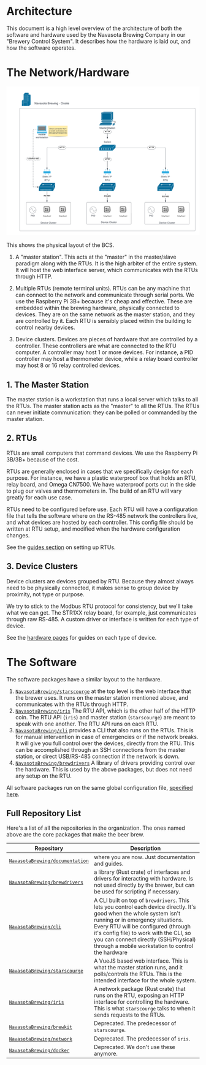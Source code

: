 # Architecture

This document is a high level overview of the architecture of both the software and hardware used by the Navasota Brewing Company in our "Brewery Control System". It describes how the hardware is laid out, and how the software operates.

# The Network/Hardware

![architecture.png](Images/nbc_network_architecture.png)

This shows the physical layout of the BCS.

1. A "master station". This acts at the "master" in the master/slave paradigm along with the RTUs. It is the high arbiter of the entire system. It will host the web interface server, which communicates with the RTUs through HTTP.

2. Multiple RTUs (remote terminal units). RTUs can be any machine that can connect to the network and communicate through serial ports. We use the Raspberry Pi 3B+ because it's cheap and effective. These are embedded within the brewing hardware, physically connected to devices. They are on the same network as the master station, and they are controlled by it. Each RTU is sensibly placed within the building to control nearby devices.

3. Device clusters. Devices are pieces of hardware that are controlled by a controller. These controllers are what are connected to the RTU computer. A controller may host 1 or more devices. For instance, a PID controller may host a thermometer device, while a relay board controller may host 8 or 16 relay controlled devices.

## 1. The Master Station
The master station is a workstation that runs a local server which talks to all the RTUs. The master station acts as the "master" to all the RTUs. The RTUs can never initiate communication: they can be polled or commanded by the master station.

## 2. RTUs
RTUs are small computers that command devices. We use the Raspberry Pi 3B/3B+ because of the cost.

RTUs are generally enclosed in cases that we specifically design for each purpose. For instance, we have a plastic waterproof box that holds an RTU, relay board, and Omega CN7500. We have waterproof ports cut in the side to plug our valves and thermometers in. The build of an RTU will vary greatly for each use case.

RTUs need to be configured before use. Each RTU will have a configuration file that tells the software where on the RS-485 network the controllers live, and what devices are hosted by each controller. This config file should be written at RTU setup, and modified when the hardware configuration changes.

See the [guides section](Setup%20Guides/readme.md) on setting up RTUs.

## 3. Device Clusters
Device clusters are devices grouped by RTU. Because they almost always need to be physically connected, it makes sense to group device by proximity, not type or purpose.

We try to stick to the Modbus RTU protocol for consistency, but we'll take what we can get. The STR1XX relay board, for example, just communicates through raw RS-485. A custom driver or interface is written for each type of device.

See the [hardware pages](Hardware/README.md) for guides on each type of device.


# The Software
The software packages have a similar layout to the hardware.

1. [`NavasotaBrewing/starscourge`](https://github.com/NavasotaBrewing/starscourge) at the top level is the web interface that the brewer uses. It runs on the master station mentioned above, and communicates with the RTUs through HTTP.
2. [`NavasotaBrewing/iris`](https://github.com/NavasotaBrewing/iris) The RTU API, which is the other half of the HTTP coin. The RTU API (`iris`) and master station (`starscourge`) are meant to speak with one another. The RTU API runs on each RTU.
3. [`NavasotaBrewing/cli`](https://github.com/NavasotaBrewing/cli) provides a CLI that also runs on the RTUs. This is for manual intervention in case of emergencies or if the network breaks. It will give you full control over the devices, directly from the RTU. This can be accomplished through an SSH connections from the master station, or direct USB/RS-485 connection if the network is down.
4. [`NavasotaBrewing/brewdrivers`](https://github.com/NavasotaBrewing/brewdrivers) A library of drivers providing control over the hardware. This is used by the above packages, but does not need any setup on the RTU.

All software packages run on the same global configuration file, [specified here](Software/RTU%20Configuration/Configuration%20Files.md).

## Full Repository List
Here's a list of all the repositories in the organization. The ones named above are the core packages that make the beer brew.

| Repository | Description |
| ---------- | ----------- |
| [`NavasotaBrewing/documentation`](https://github.com/NavasotaBrewing/documentation) | where you are now. Just documentation and guides. |
| [`NavasotaBrewing/brewdrivers`](https://github.com/NavasotaBrewing/brewdrivers) | a library (Rust crate) of interfaces and drivers for interacting with hardware. Is not used directly by the brewer, but can be used for scripting if necessary. |
| [`NavasotaBrewing/cli`](https://github.com/NavasotaBrewing/cli) | A CLI built on top of `brewdrivers`. This lets you control each device directly. It's good when the whole system isn't running or in emergency situations. Every RTU will be configured (through it's config file) to work with the CLI, so you can connect directly (SSH/Physical) through a mobile workstation to control the hardware |
| [`NavasotaBrewing/starscourge`](https://github.com/NavasotaBrewing/starscourge) | A VueJS based web interface. This is what the master station runs, and it polls/controls the RTUs. This is the intended interface for the whole system. |
| [`NavasotaBrewing/iris`](https://github.com/NavasotaBrewing/iris) | A network package (Rust crate) that runs on the RTU, exposing an HTTP interface for controlling the hardware. This is what `starscourge` talks to when it sends requests to the RTUs. |
| [`NavasotaBrewing/brewkit`](https://github.com/NavasotaBrewing/brewkit) | Deprecated. The predecessor of `starscourge`. |
| [`NavasotaBrewing/network`](https://github.com/NavasotaBrewing/network) | Deprecated. The predecessor of `iris`. |
| [`NavasotaBrewing/docker`](https://github.com/NavasotaBrewing/docker) | Deprecated. We don't use these anymore. |



